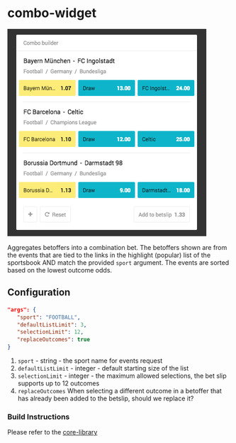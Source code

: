# combo-widget

![](https://github.com/kambi-sportsbook-widgets/combo-widget/blob/master/screenshot.png?raw=true)

Aggregates betoffers into a combination bet. The betoffers shown are from the events that are tied to the links in the highlight (popular) list of the sportsbook AND match the provided `sport` argument. The events are sorted based on the lowest outcome odds.

## Configuration

```json
"args": {
   "sport": "FOOTBALL",
   "defaultListLimit": 3,
   "selectionLimit": 12,
   "replaceOutcomes": true
}
```

1. `sport` - string - the sport name for events request
2. `defaultListLimit` - integer - default starting size of the list
3. `selectionLimit` - integer - the maximum allowed selections, the bet slip supports up to 12 outcomes
4. `replaceOutcomes` When selecting a different outcome in a betoffer that has already been added to the betslip, should we replace it?


### Build Instructions

Please refer to the [core-library](https://github.com/kambi-sportsbook-widgets/widget-core-library)
